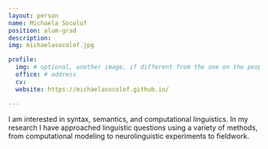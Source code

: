 ```yaml
---
layout: person
name: Michaela Socolof
position: alum-grad
description:
img: michaelasocolof.jpg

profile:
  img: # optional, another image, if different from the one on the people page
  office: # address
  cv:
  website: https://michaelasocolof.github.io/

---
```


I am interested in syntax, semantics, and computational linguistics. In my research I have approached linguistic questions using a variety of methods, from computational modeling to neurolinguistic experiments to fieldwork.
